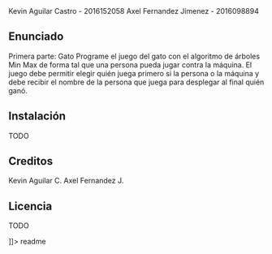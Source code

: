 <snippet>
  <content><![CDATA[
# ${1:Proyecto 2 - Estructuras de Datos}

Kevin Aguilar Castro - 2016152058
Axel Fernandez Jimenez - 2016098894

## Enunciado

Primera parte: Gato
Programe el juego del gato con el algoritmo de árboles Min Max de forma tal que una persona
pueda jugar contra la máquina.
El juego debe permitir elegir quién juega primero si la persona o la máquina y debe recibir el
nombre de la persona que juega para desplegar al final quién ganó.

## Instalación

TODO

## Creditos

Kevin Aguilar C.
Axel Fernandez J.

## Licencia

TODO

]]></content>
  <tabTrigger>readme</tabTrigger>
</snippet>
